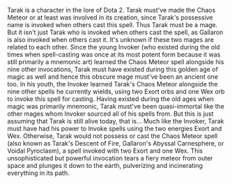 Tarak is a character in the lore of Dota 2.
Tarak must've made the  Chaos Meteor or at least was involved in its creation, since Tarak's possessive name is invoked when others cast this spell. Thus Tarak must be a mage.
But it isn't just Tarak who is invoked when others cast the spell, as Gallaron is also invoked when others cast it. It's unknown if these two mages are related to each other.
Since the young Invoker (who existed during the old times when spell-casting was once at its most potent form because it was still primarily a mnemonic art) learned the Chaos Meteor spell alongside his nine other invocations, Tarak must have existed during this golden age of magic as well and hence this obscure mage must've been an ancient one too.
In his youth, the  Invoker learned Tarak's  Chaos Meteor alongside the nine other spells he currently wields, using two Exort orbs and one Wex orb to invoke this spell for casting.
Having existed during the old ages when magic was primarily mnemonic, Tarak must've been quasi-immortal like the other mages whom Invoker sourced all of his spells from.
But this is just assuming that Tarak is still alive today, that is...
Much like the Invoker, Tarak must have had his power to  Invoke spells using the two energies  Exort and  Wex. Otherwise, Tarak would not possess or cast the  Chaos Meteor spell (also known as Tarak's Descent of Fire, Gallaron's Abyssal Carnesphere, or Voidal Pyroclasm), a spell invoked with two Exort and one Wex.
This unsophisticated but powerful invocation tears a fiery meteor from outer space and plunges it down to the earth, pulverizing and incinerating everything in its path.
